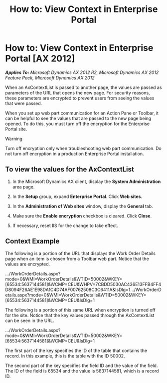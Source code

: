﻿---
title: 'How to: View Context in Enterprise Portal'
TOCTitle: 'How to: View Context in Enterprise Portal'
ms:assetid: d39eb56f-e236-49d0-a06b-5a0b8cac944b
ms:mtpsurl: https://msdn.microsoft.com/en-us/library/Ee330233(v=AX.60)
ms:contentKeyID: 35589490
ms.date: 11/07/2012
mtps_version: v=AX.60
---

# How to: View Context in Enterprise Portal [AX 2012]


_**Applies To:** Microsoft Dynamics AX 2012 R2, Microsoft Dynamics AX 2012 Feature Pack, Microsoft Dynamics AX 2012_

When an AxContextList is passed to another page, the values are passed as parameters of the URL that opens the new page. For security reasons, these parameters are encrypted to prevent users from seeing the values that were passed.

When you set up web part communication for an Action Pane or Toolbar, it can be helpful to see the values that are passed to the new page being opened. To do this, you must turn off the encryption for the Enterprise Portal site.


> [!WARNING]
> <P>Turn off encryption only when troubleshooting web part communication. Do not turn off encryption in a production Enterprise Portal installation.</P>



## To view the values for the AxContextList

1.  In the Microsoft Dynamics AX client, display the **System Administration** area page.

2.  In the **Setup** group, expand **Enterprise Portal**. Click **Web sites**.

3.  In the **Administration of Web sites** window, display the **General** tab.

4.  Make sure the **Enable encryption** checkbox is cleared. Click **Close**.

5.  If necessary, reset IIS for the change to take effect.

## Context Example

The following is a portion of the URL that displays the Work Order Details page when an item is chosen from a Toolbar web part. Notice that the values are encrypted.

…/WorkOrderDetails.aspx?mode=0\&WMI=WorkOrderDetails\&WTID=50002\&WKEY=\[65534:5637144581\]\&WCMP=CEU\&WHPV=7CBDD5030AC436E13FFB4FF4D8094F26AE1E98DA1C4D74AF00762508C3C6411A\&IsDlg=1…/WorkOrderDetails.aspx?mode=0\&WMI=WorkOrderDetails\&WTID=50002\&WKEY=\[65534:5637144581\]\&WCMP=CEU\&IsDlg=1

The following is a portion of this same URL when encryption is turned off for the site. Notice that the key values passed through the AxContextList can be seen in the URL.

…/WorkOrderDetails.aspx?mode=0\&WMI=WorkOrderDetails\&WTID=50002\&WKEY=\[65534:5637144581\]\&WCMP=CEU\&IsDlg=1

The first part of the key specifies the ID of the table that contains the record. In this example, this is the table with the ID 50002.

The second part of the key specifies the field ID and the value of the field. The ID of the field is 65534 and the value is 5637144581, which is a record ID.

